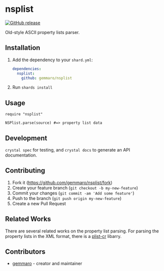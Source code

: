 # nsplist

[![GitHub release](https://img.shields.io/github/release/gemmaro/nsplist.svg)](https://github.com/gemmaro/nsplist/releases)

Old-style ASCII property lists parser.

## Installation

1. Add the dependency to your `shard.yml`:

   ```yaml
   dependencies:
     nsplist:
       github: gemmaro/nsplist
   ```

2. Run `shards install`

## Usage

```crystal
require "nsplist"

NSPlist.parse(source) #=> property list data
```

## Development

`crystal spec` for testing, and `crystal docs` to generate an API documentation.

## Contributing

1. Fork it (<https://github.com/gemmaro/nsplist/fork>)
2. Create your feature branch (`git checkout -b my-new-feature`)
3. Commit your changes (`git commit -am 'Add some feature'`)
4. Push to the branch (`git push origin my-new-feature`)
5. Create a new Pull Request

## Related Works

There are several related works on the property list parsing.  For
parsing the property lists in the XML format, there is a
[plist-cr][xml] libarry.

[xml]: https://github.com/egillet/plist-cr

## Contributors

- [gemmaro](https://github.com/gemmaro) - creator and maintainer
